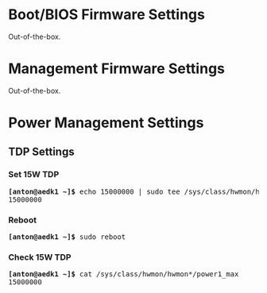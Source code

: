 # Boot/BIOS Firmware Settings

Out-of-the-box.

# Management Firmware Settings
  
Out-of-the-box.

# Power Management Settings

## TDP Settings

### Set 15W TDP

<pre>
<b>[anton@aedk1 ~]&dollar;</b> echo 15000000 | sudo tee /sys/class/hwmon/hwmon*/power1_max
15000000
</pre>

### Reboot

<pre>
<b>[anton@aedk1 ~]&dollar;</b> sudo reboot
</pre>

### Check 15W TDP

<pre>
<b>[anton@aedk1 ~]&dollar;</b> cat /sys/class/hwmon/hwmon*/power1_max
15000000
</pre>
